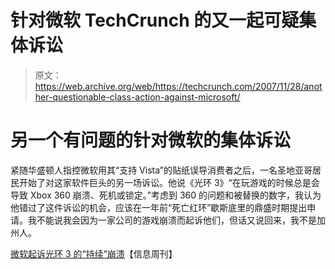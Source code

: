 # 针对微软 TechCrunch 的又一起可疑集体诉讼

> 原文：<https://web.archive.org/web/https://techcrunch.com/2007/11/28/another-questionable-class-action-against-microsoft/>

# 另一个有问题的针对微软的集体诉讼

紧随华盛顿人指控微软用其“支持 Vista”的贴纸误导消费者之后，一名圣地亚哥居民开始了对这家软件巨头的另一场诉讼。他说《光环 3》“在玩游戏的时候总是会导致 Xbox 360 崩溃、死机或锁定。”考虑到 360 的问题和被替换的数字，我认为他错过了这件诉讼的机会，应该在一年前“死亡红环”歇斯底里的鼎盛时期提出申请。我不能说我会因为一家公司的游戏崩溃而起诉他们，但话又说回来，我不是加州人。

[微软起诉光环 3 的“持续”崩溃](https://web.archive.org/web/20230206121827/http://www.informationweek.com/story/showArticle.jhtml?articleID=204204135&cid=RSSfeed_IWK_News)【信息周刊】